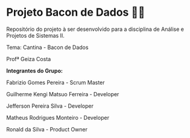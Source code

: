# Projeto Bacon de Dados 🍔🧃

Repositório do projeto à ser desenvolvido para a disciplina de Análise e Projetos de Sistemas II.

Tema: Cantina - Bacon de Dados

Profª Geiza Costa

**Integrantes do Grupo:**

Fabrizio Gomes Pereira - Scrum Master

Guilherme Kengi Matsuo Ferreira - Developer

Jefferson Pereira Silva - Developer

Matheus Rodrigues Monteiro - Developer

Ronald da Silva - Product Owner
